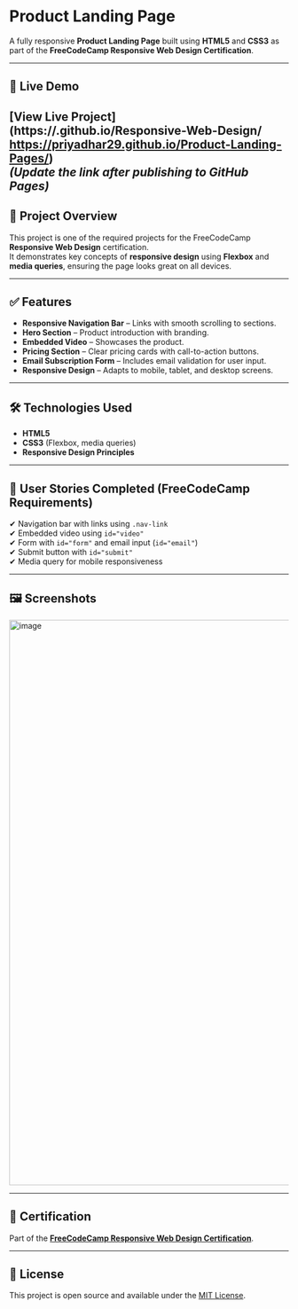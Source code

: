 # Product Landing Page

A fully responsive **Product Landing Page** built using **HTML5** and **CSS3** as part of the **FreeCodeCamp Responsive Web Design Certification**.

---

## 🚀 Live Demo
[View Live Project](https://<your-username>.github.io/Responsive-Web-Design/ https://priyadhar29.github.io/Product-Landing-Pages/)  
*(Update the link after publishing to GitHub Pages)*
---

## 📖 Project Overview
This project is one of the required projects for the FreeCodeCamp **Responsive Web Design** certification.  
It demonstrates key concepts of **responsive design** using **Flexbox** and **media queries**, ensuring the page looks great on all devices.

---

## ✅ Features
- **Responsive Navigation Bar** – Links with smooth scrolling to sections.
- **Hero Section** – Product introduction with branding.
- **Embedded Video** – Showcases the product.
- **Pricing Section** – Clear pricing cards with call-to-action buttons.
- **Email Subscription Form** – Includes email validation for user input.
- **Responsive Design** – Adapts to mobile, tablet, and desktop screens.

---

## 🛠️ Technologies Used
- **HTML5**
- **CSS3** (Flexbox, media queries)
- **Responsive Design Principles**

---

## 📌 User Stories Completed (FreeCodeCamp Requirements)
✔ Navigation bar with links using `.nav-link`  
✔ Embedded video using `id="video"`  
✔ Form with `id="form"` and email input (`id="email"`)  
✔ Submit button with `id="submit"`  
✔ Media query for mobile responsiveness  

---

## 🖼️ Screenshots
<img width="1920" height="1020" alt="image" src="https://github.com/user-attachments/assets/9b96d93f-5f3f-45c1-8d6e-b603fe00b349" />

---

## 🔗 Certification
Part of the **[FreeCodeCamp Responsive Web Design Certification](https://www.freecodecamp.org/learn/)**.

---

## 📄 License
This project is open source and available under the [MIT License](LICENSE).

